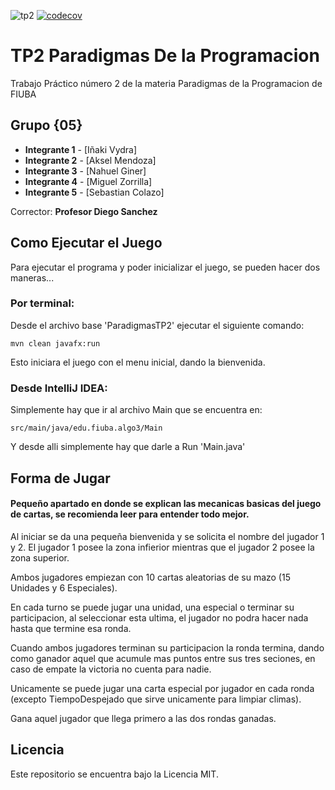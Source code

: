 ![tp2](https://github.com/fiuba/algo3_proyecto_base_tp2/actions/workflows/build.yml/badge.svg) [![codecov](https://codecov.io/gh/fiuba/algo3_proyecto_base_tp2/branch/master/graph/badge.svg)](https://codecov.io/gh/fiuba/algo3_proyecto_base_tp2)

# TP2 Paradigmas De la Programacion

Trabajo Práctico número 2 de la materia Paradigmas de la Programacion de FIUBA

## Grupo {05}

* **Integrante 1** - [Iñaki Vydra]
* **Integrante 2** - [Aksel Mendoza]
* **Integrante 3** - [Nahuel Giner]
* **Integrante 4** - [Miguel Zorrilla]
* **Integrante 5** - [Sebastian Colazo]


Corrector: **Profesor Diego Sanchez**

## Como Ejecutar el Juego
Para ejecutar el programa y poder inicializar el juego, se pueden hacer dos maneras...

### Por terminal:
Desde el archivo base 'ParadigmasTP2' ejecutar el siguiente comando:

    mvn clean javafx:run

Esto iniciara el juego con el menu inicial, dando la bienvenida.


### Desde IntelliJ IDEA:

Simplemente hay que ir al archivo Main que se encuentra en:

    src/main/java/edu.fiuba.algo3/Main
Y desde alli simplemente hay que darle a Run 'Main.java'


## Forma de Jugar
#### Pequeño apartado en donde se explican las mecanicas basicas del juego de cartas, se recomienda leer para entender todo mejor.

Al iniciar se da una pequeña bienvenida y se solicita el nombre del jugador 1 y 2.
El jugador 1 posee la zona infierior mientras que el jugador 2 posee la zona superior.

Ambos jugadores empiezan con 10 cartas aleatorias de su mazo (15 Unidades y 6 Especiales).

En cada turno se puede jugar una unidad, una especial o terminar su participacion, al seleccionar esta ultima, el jugador no podra hacer nada hasta que termine esa ronda.

Cuando ambos jugadores terminan su participacion la ronda termina, dando como ganador aquel que acumule mas puntos entre sus tres seciones, en caso de empate la victoria no cuenta para nadie.

Unicamente se puede jugar una carta especial por jugador en cada ronda (excepto TiempoDespejado que sirve unicamente para limpiar climas).

Gana aquel jugador que llega primero a las dos rondas ganadas.




## Licencia

Este repositorio se encuentra bajo la Licencia MIT.

